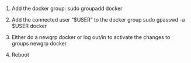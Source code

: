 1. Add the docker group:
  sudo groupadd docker

2. Add the connected user “$USER” to the docker group
  sudo gpasswd -a $USER docker
   
3. Either do a newgrp docker or log out/in to activate the changes to groups
  newgrp docker

4. Reboot
